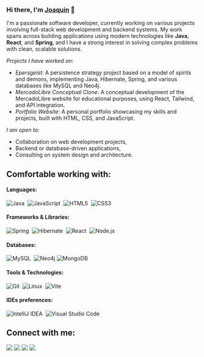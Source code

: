 ### Hi there, I'm [Joaquin](https://itsjoacordev.netlify.app) 👋

I'm a passionate software developer, currently working on various projects involving full-stack web development and backend systems. 
My work spans across building applications using modern technologies like **Java**, **React**, and **Spring**, and I have a strong interest in solving complex problems with clean, scalable solutions.

*Projects I have worked on*:
- *Epersgeist*: A persistence strategy project based on a model of spirits and demons, implementing Java, Hibernate, Spring, and various databases like MySQL and Neo4j.
- *MercadoLibre Conceptual Clone*: A conceptual development of the MercadoLibre website for educational purposes, using React, Tailwind, and API integration.
- *Portfolio Website*: A personal portfolio showcasing my skills and projects, built with HTML, CSS, and JavaScript.

*I am open to*:
- Collaboration on web development projects,
- Backend or database-driven applications,
- Consulting on system design and architecture.

## Comfortable working with:

#### Languages:

![Java](https://img.shields.io/badge/Java-ED8B00?style=for-the-badge&logo=java&logoColor=white)&nbsp;
![JavaScript](https://img.shields.io/badge/JavaScript-F7DF1E?style=for-the-badge&logo=javascript&logoColor=black)&nbsp;
![HTML5](https://img.shields.io/badge/HTML5-E34F26?style=for-the-badge&logo=html5&logoColor=white)&nbsp;
![CSS3](https://img.shields.io/badge/CSS3-1572B6?style=for-the-badge&logo=css3&logoColor=white)

#### Frameworks & Libraries:

![Spring](https://img.shields.io/badge/Spring-6DB33F?style=for-the-badge&logo=spring&logoColor=white)&nbsp;
![Hibernate](https://img.shields.io/badge/Hibernate-59666C?style=for-the-badge&logo=hibernate&logoColor=white)&nbsp;
![React](https://img.shields.io/badge/React-61DAFB?style=for-the-badge&logo=react&logoColor=black)&nbsp;
![Node.js](https://img.shields.io/badge/Node.js-339933?style=for-the-badge&logo=node.js&logoColor=white)

#### Databases:

![MySQL](https://img.shields.io/badge/MySQL-00000F?style=for-the-badge&logo=mysql&logoColor=white)&nbsp;
![Neo4j](https://img.shields.io/badge/Neo4j-008CC1?style=for-the-badge&logo=neo4j&logoColor=white)
![MongoDB](https://img.shields.io/badge/MongoDB-47A248?style=for-the-badge&logo=mongodb&logoColor=white)&nbsp;

#### Tools & Technologies:

![Git](https://img.shields.io/badge/GIT-E44C30?style=for-the-badge&logo=git&logoColor=white)&nbsp;
![Linux](https://img.shields.io/badge/Linux-FCC624?style=for-the-badge&logo=linux&logoColor=black)&nbsp;
![Vite](https://img.shields.io/badge/Vite-646CFF?style=for-the-badge&logo=vite&logoColor=white)

#### IDEs preferences:

![IntelliJ IDEA](https://img.shields.io/badge/IntelliJ%20IDEA-000000.svg?style=for-the-badge&logo=intellij-idea&logoColor=white)&nbsp;
![Visual Studio Code](https://img.shields.io/badge/Visual%20Studio%20Code-0078d7.svg?style=for-the-badge&logo=visual-studio-code&logoColor=white)

## Connect with me:

<p align="center">
  
[<img src="https://img.shields.io/badge/LinkedIn-0A66C2?style=for-the-badge&logo=linkedin&logoColor=white" />](https://www.linkedin.com/in/joaco-rodriguez)
[<img src="https://img.shields.io/badge/GitHub-181717?style=for-the-badge&logo=github&logoColor=white" />](https://github.com/itsjoacor)
[<img src="https://img.shields.io/badge/Portfolio-FFD700?style=for-the-badge&logo=browser&logoColor=white" />](https://itsjoacordev.netlify.app)
[<img src="https://img.shields.io/badge/WhatsApp-25D366?style=for-the-badge&logo=whatsapp&logoColor=white" />](https://wa.me/+5491121865149)  
</p>


